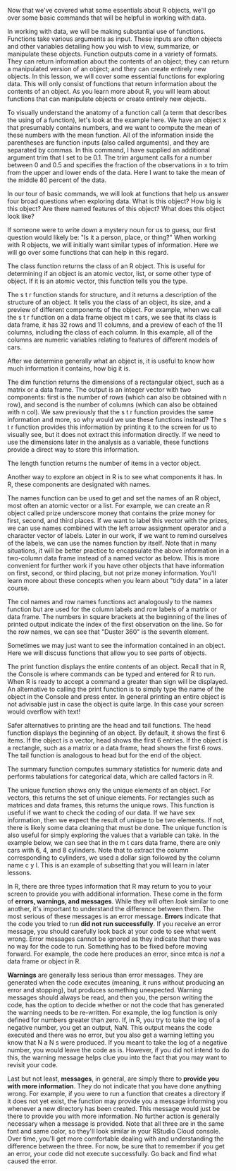 Now that we've covered what some essentials about R objects, we'll go over some basic commands that will be helpful in working with data.

In working with data, we will be making substantial use of functions. Functions take various arguments as input. These inputs are often objects and other variables detailing how you wish to view, summarize, or manipulate these objects. Function outputs come in a variety of formats. They can return information about the contents of an object; they can return a manipulated version of an object; and they can create entirely new objects. In this lesson, we will cover some essential functions for exploring data. This will only consist of functions that return information about the contents of an object. As you learn more about R, you will learn about functions that can manipulate objects or create entirely new objects.

To visually understand the anatomy of a function call (a term that describes the using of a function), let's look at the example here. We have an object x that presumably contains numbers, and we want to compute the mean of these numbers with the mean function. All of the information inside the parentheses are function inputs (also called arguments), and they are separated by commas. In this command, I have supplied an additional argument trim that I set to be 0.1. The trim argument calls for a number between 0 and 0.5 and specifies the fraction of the observations in x to trim from the upper and lower ends of the data. Here I want to take the mean of the middle 80 percent of the data.

In our tour of basic commands, we will look at functions that help us answer four broad questions when exploring data. What is this object? How big is this object? Are there named features of this object? What does this object look like?

If someone were to write down a mystery noun for us to guess, our first question would likely be: "Is it a person, place, or thing?" When working with R objects, we will initially want similar types of information. Here we will go over some functions that can help in this regard.

The class function returns the class of an R object. This is useful for determining if an object is an atomic vector, list, or some other type of object. If it is an atomic vector, this function tells you the type.

The s t r function stands for structure, and it returns a description of the structure of an object. It tells you the class of an object, its size, and a preview of different components of the object. For example, when we call the s t r function on a data frame object m t cars, we see that its class is data frame, it has 32 rows and 11 columns, and a preview of each of the 11 columns, including the class of each column. In this example, all of the columns are numeric variables relating to features of different models of cars.

After we determine generally what an object is, it is useful to know how much information it contains, how big it is.

The dim function returns the dimensions of a rectangular object, such as a matrix or a data frame. The output is an integer vector with two components: first is the number of rows (which can also be obtained with n row), and second is the number of columns (which can also be obtained with n col). We saw previously that the s t r function provides the same information and more, so why would we use these functions instead? The s t r function provides this information by printing it to the screen for us to visually see, but it does not extract this information directly. If we need to use the dimensions later in the analysis as a variable, these functions provide a direct way to store this information.

The length function returns the number of items in a vector object.

Another way to explore an object in R is to see what components it has. In R, these components are designated with names.

The names function can be used to get and set the names of an R object, most often an atomic vector or a list. For example, we can create an R object called prize underscore money that contains the prize money for first, second, and third places. If we want to label this vector with the prizes, we can use names combined with the left arrow assignment operator and a character vector of labels. Later in our work, if we want to remind ourselves of the labels, we can use the names function by itself. Note that in many situations, it will be better practice to encapsulate the above information in a two-column data frame instead of a named vector as below. This is more convenient for further work if you have other objects that have information on first, second, or third placing, but not prize money information. You'll learn more about these concepts when you learn about "tidy data" in a later course.

The col names and row names functions act analogously to the names function but are used for the column labels and row labels of a matrix or data frame. The numbers in square brackets at the beginning of the lines of printed output indicate the index of the first observation on the line. So for the row names, we can see that "Duster 360" is the seventh element.

Sometimes we may just want to see the information contained in an object. Here we will discuss functions that allow you to see parts of objects.

The print function displays the entire contents of an object. Recall that in R, the Console is where commands can be typed and entered for R to run. When R is ready to accept a command a greater than sign will be displayed. An alternative to calling the print function is to simply type the name of the object in the Console and press enter. In general printing an entire object is not advisable just in case the object is quite large. In this case your screen would overflow with text!

Safer alternatives to printing are the head and tail functions. The head function displays the beginning of an object. By default, it shows the first 6 items. If the object is a vector, head shows the first 6 entries. If the object is a rectangle, such as a matrix or a data frame, head shows the first 6 rows. The tail function is analogous to head but for the end of the object.

The summary function computes summary statistics for numeric data and performs tabulations for categorical data, which are called factors in R.

The unique function shows only the unique elements of an object. For vectors, this returns the set of unique elements. For rectangles such as matrices and data frames, this returns the unique rows. This function is useful if we want to check the coding of our data. If we have sex information, then we expect the result of unique to be two elements. If not, there is likely some data cleaning that must be done. The unique function is also useful for simply exploring the values that a variable can take. In the example below, we can see that in the m t cars data frame, there are only cars with 6, 4, and 8 cylinders. Note that to extract the column corresponding to cylinders, we used a dollar sign followed by the column name c y l. This is an example of subsetting that you will learn in later lessons.

In R, there are three types information that R may return to you to your screen to provide you with additional information. These come in the form of **errors, warnings, and messages**. While they will often *look* similar to one another, it's important to understand the difference between them. The most serious of these messages is an error message. **Errors** indicate that the code you tried to run **did not run successfully**. If you receive an error message, you should carefully look back at your code to see what went wrong. Error messages cannot be ignored as they indicate that there was no way for the code to run. Something has to be fixed before moving forward. For example, the code here produces an error, since mtca is *not* a data frame or object in R.

**Warnings** are generally less serious than error messages. They are generated when the code executes (meaning, it runs without producing an error and stopping), but produces something unexpected. Warning messages should always be read, and then you, the person writing the code, has the option to decide whether or not the code that has generated the warning needs to be re-written. For example, the log function is only defined for numbers greater than zero. If, in R, you try to take the log of a negative number, you get an output, NaN. This output means the code executed and there was no error, but you also get a warning letting you know that N a N s were produced. If you meant to take the log of a negative number, you would leave the code as is. However, if you did not intend to do this, the warning message helps clue you into the fact that you may want to revisit your code.

Last but not least, **messages**, in general, are simply there to **provide you with more information**. They do not indicate that you have done anything wrong. For example, if you were to run a function that creates a directory if it does not yet exist, the function may provide you a message informing you whenever a new directory has been created. This message would just be there to provide you with more information. No further action is generally necessary when a message is provided. Note that all three are in the same font and same color, so they'll look similar in your RStudio Cloud console. Over time, you'll get more comfortable dealing with and understanding the difference between the three. For now, be sure that to remember if you get an error, your code did not execute successfully. Go back and find what caused the error.
